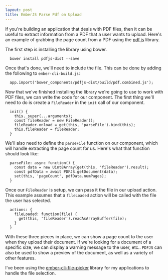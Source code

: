 ```yaml
---
layout: post
title: EmberJS Parse Pdf on Upload
---
```

If you're building an application that deals with PDF files, then it can be
useful to extract information from a PDF that a user wants to upload. Here's an
example of grabbing the page count from a PDF using the
[pdf.js](https://github.com/mozilla/pdf.js/) library.

The first step is installing the library using bower.

~~~
  bower install pdfjs-dist --save
~~~

Once that's done, we'll need to include the file. This can be done by adding
the following to `ember-cli-build.js`:

~~~
  app.import('bower_components/pdfjs-dist/build/pdf.combined.js');
~~~

Now that we've finished installing the library we're going to use to work with
PDF files, we can write the code for our component. The first thing we'll need
to do is create a `FileReader` in the `init` call of our component.

~~~
  init() {
    this._super(...arguments);
    const fileReader = new FileReader();
    fileReader.onload = get(this, 'parseFile').bind(this);
    this.fileReader = fileReader;
  }
~~~

We'll also need to define the `parseFile` function on our component, which will
handle extracting the page count for us. Here's what that function should look
like:

~~~
  parseFile: async function() {
    const data = new Uint8Array(get(this, 'fileReader').result);
    const pdfData = await PDFJS.getDocument(data);
    set(this, 'pageCount', pdfData.numPages);
  }
~~~

Once our `FileReader` is setup, we can pass it the file in our upload action.
This example assumes that a `fileLoaded` action will be called with the file
the user has selected.

~~~
  actions: {
    fileLoaded: function(file) {
      get(this, 'fileReader').readAsArrayBuffer(file);
    }
  }
~~~

With these three pieces in place, we can show a page count to the user when
they upload their document. If we're looking for a document of a specific size,
we can display a warning message to the user, etc.. `PDFJS` can also be used to
show a preview of the document, as well as a variety of other features.

I've been using the
[ember-cli-file-picker](https://github.com/funkensturm/ember-cli-file-picker)
library for my applications to handle the file selection.
